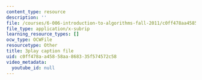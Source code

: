 ```yaml
---
content_type: resource
description: ''
file: /courses/6-006-introduction-to-algorithms-fall-2011/c0ff478aa45858aa868335f574572c58_w6nuXg0BISo.vtt
file_type: application/x-subrip
learning_resource_types: []
ocw_type: OCWFile
resourcetype: Other
title: 3play caption file
uid: c0ff478a-a458-58aa-8683-35f574572c58
video_metadata:
  youtube_id: null
---
```

